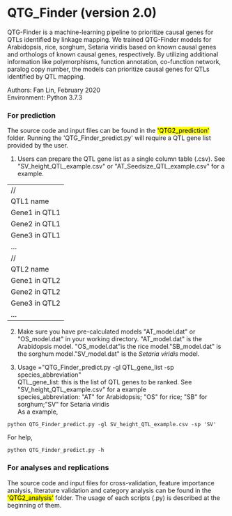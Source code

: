 # QTG_Finder (version 2.0)

QTG-Finder is a machine-learning pipeline to prioritize causal genes for QTLs identified by linkage mapping. We trained QTG-Finder models for Arabidopsis, rice, sorghum, Setaria viridis based on known causal genes and orthologs of known causal genes, respectively. By utilizing additional information like polymorphisms, function annotation, co-function network, paralog copy number, the models can prioritize causal genes for QTLs identified by QTL mapping.

Authors: Fan Lin, February 2020<br />
Environment: Python 3.7.3

### For prediction
The source code and input files can be found in the <mark>'QTG2_prediction'</mark> folder. Running the 'QTG_Finder_predict.py' will require a QTL gene list provided by the user.

1. Users can prepare the QTL gene list as a single column table (.csv). See "SV_height_QTL_example.csv" or "AT_Seedsize_QTL_example.csv" for a example.

||
|:-| 
|//|
|QTL1 name|
|Gene1 in QTL1|
|Gene2 in QTL1|
|Gene3 in QTL1|
|…| 
|//|
|QTL2 name|
|Gene1 in QTL2|
|Gene2 in QTL2|
|Gene3 in QTL2|
|…|

2. Make sure you have pre-calculated models "AT_model.dat" or "OS_model.dat" in your working directory. "AT_model.dat" is the Arabidopsis model. "OS_model.dat”is the rice model."SB_model.dat" is the sorghum model."SV_model.dat" is the *Setaria viridis* model.

3. Usage ="QTG_Finder_predict.py -gl QTL_gene_list -sp species_abbreviation" <br />
QTL_gene_list: this is the list of QTL genes to be ranked. See "SV_height_QTL_example.csv" for a example <br />
species_abbreviation: "AT" for Arabidopsis; "OS" for rice; "SB" for sorghum;"SV" for Setaria viridis  <br />
As a example,
```python3
python QTG_Finder_predict.py -gl SV_height_QTL_example.csv -sp 'SV'
```

For help,
```python3
python QTG_Finder_predict.py -h
```

### For analyses and replications

The source code and input files for cross-validation, feature importance analysis, literature validation and category analysis can be found in the <mark>'QTG2_analysis'</mark> folder. The usage of each scripts (.py) is described at the beginning of them.

